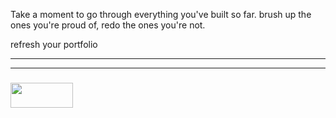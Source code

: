 Take a moment to go through everything you've built so far.  brush up the ones you're proud of, redo the ones you're not.  

refresh your portfolio

___
___
### <a href="http://elewa.education/blog" target="_blank"><img src="https://user-images.githubusercontent.com/18554853/34921062-506450ae-f97d-11e7-875f-6feeb26ad72d.png" width="100" height="40"/></a>